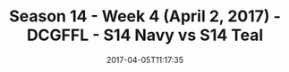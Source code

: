 ---
title: Season 14 - Week 4 (April 2, 2017) - DCGFFL - S14 Navy vs S14 Teal
teams-score:
- team: _teams/s14-navy.md
  score: 18
- team: _teams/s14-teal.md
  score: 26
mvp: Andy H. & Peter Pham
game-ball: Matt G. & Emily
season: 14
week: 4
date: '2017-04-05T11:17:35'
pageid: season-14-week-4-april-2-2017-5099-vs-5106
---